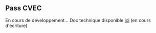 ## Pass CVEC
En cours de développement...
Doc technique disponible [ici](https://docs.google.com/document/d/1hMaVI9XO7qRHRhekAaymaGSPEKJ8y0iJhBimNqk8kUE/edit#heading=h.p8cbdbqlbmgn) (en cours d'écriture)
